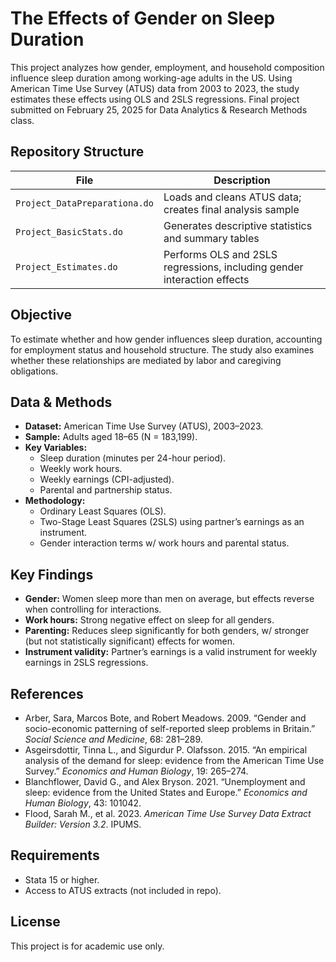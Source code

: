 # The Effects of Gender on Sleep Duration

This project analyzes how gender, employment, and household composition influence sleep duration among working-age adults in the US. Using American Time Use Survey (ATUS) data from 2003 to 2023, the study estimates these effects using OLS and 2SLS regressions. Final project submitted on February 25, 2025 for Data Analytics & Research Methods class.

## Repository Structure

| File                                     | Description                                                              |
|------------------------------------------|--------------------------------------------------------------------------|
| `Project_DataPreparationa.do`            | Loads and cleans ATUS data; creates final analysis sample                |
| `Project_BasicStats.do`                  | Generates descriptive statistics and summary tables                      |
| `Project_Estimates.do`                   | Performs OLS and 2SLS regressions, including gender interaction effects  |

## Objective

To estimate whether and how gender influences sleep duration, accounting for employment status and household structure. The study also examines whether these relationships are mediated by labor and caregiving obligations.

## Data & Methods

- **Dataset:** American Time Use Survey (ATUS), 2003–2023.
- **Sample:** Adults aged 18–65 (N = 183,199).
- **Key Variables:**
  - Sleep duration (minutes per 24-hour period).
  - Weekly work hours.
  - Weekly earnings (CPI-adjusted).
  - Parental and partnership status.
- **Methodology:**
  - Ordinary Least Squares (OLS).
  - Two-Stage Least Squares (2SLS) using partner’s earnings as an instrument.
  - Gender interaction terms w/ work hours and parental status.

## Key Findings

- **Gender:** Women sleep more than men on average, but effects reverse when controlling for interactions.
- **Work hours:** Strong negative effect on sleep for all genders.
- **Parenting:** Reduces sleep significantly for both genders, w/ stronger (but not statistically significant) effects for women.
- **Instrument validity:** Partner’s earnings is a valid instrument for weekly earnings in 2SLS regressions.

## References

- Arber, Sara, Marcos Bote, and Robert Meadows. 2009. “Gender and socio-economic patterning of self-reported sleep problems in Britain.” *Social Science and Medicine*, 68: 281–289.
- Asgeirsdottir, Tinna L., and Sigurdur P. Olafsson. 2015. “An empirical analysis of the demand for sleep: evidence from the American Time Use Survey.” *Economics and Human Biology*, 19: 265–274.
- Blanchflower, David G., and Alex Bryson. 2021. “Unemployment and sleep: evidence from the United States and Europe.” *Economics and Human Biology*, 43: 101042.
- Flood, Sarah M., et al. 2023. *American Time Use Survey Data Extract Builder: Version 3.2*. IPUMS.

## Requirements

- Stata 15 or higher.
- Access to ATUS extracts (not included in repo).

## License

This project is for academic use only.
